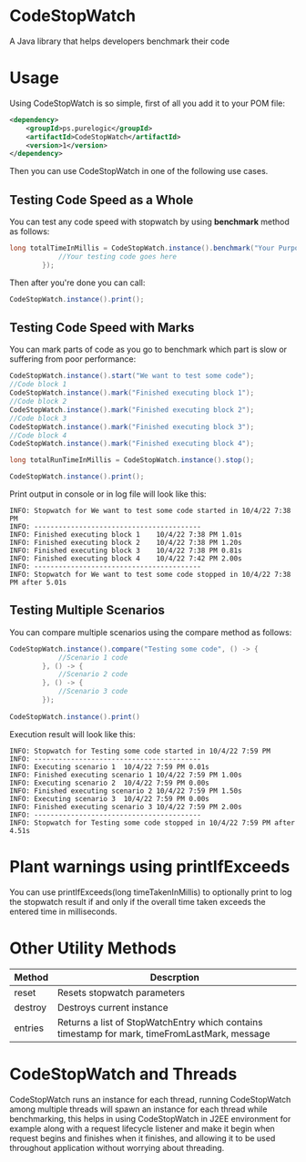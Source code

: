 # CodeStopWatch
A Java library that helps developers benchmark their code

# Usage
Using CodeStopWatch is so simple, first of all you add it to your POM file:

```xml
<dependency>
    <groupId>ps.purelogic</groupId>
    <artifactId>CodeStopWatch</artifactId>
    <version>1</version>
</dependency>
```

Then you can use CodeStopWatch in one of the following use cases.

## Testing Code Speed as a Whole
You can test any code speed with stopwatch by using **benchmark** method as follows:

```java
long totalTimeInMillis = CodeStopWatch.instance().benchmark("Your Purpose of testing", () -> {
            //Your testing code goes here
        });
```

Then after you're done you can call:

```java
CodeStopWatch.instance().print();
```

## Testing Code Speed with Marks
You can mark parts of code as you go to benchmark which part is slow or suffering from poor performance:

```java
CodeStopWatch.instance().start("We want to test some code");
//Code block 1
CodeStopWatch.instance().mark("Finished executing block 1");
//Code block 2
CodeStopWatch.instance().mark("Finished executing block 2");
//Code block 3
CodeStopWatch.instance().mark("Finished executing block 3");
//Code block 4
CodeStopWatch.instance().mark("Finished executing block 4");

long totalRunTimeInMillis = CodeStopWatch.instance().stop();

CodeStopWatch.instance().print();
```

Print output in console or in log file will look like this:
```
INFO: Stopwatch for We want to test some code started in 10/4/22 7:38 PM
INFO: -----------------------------------------
INFO: Finished executing block 1	10/4/22 7:38 PM	1.01s
INFO: Finished executing block 2	10/4/22 7:38 PM	1.20s
INFO: Finished executing block 3	10/4/22 7:38 PM	0.81s
INFO: Finished executing block 4	10/4/22 7:42 PM	2.00s
INFO: -----------------------------------------
INFO: Stopwatch for We want to test some code stopped in 10/4/22 7:38 PM after 5.01s
```
## Testing Multiple Scenarios
You can compare multiple scenarios using the compare method as follows:

```java
CodeStopWatch.instance().compare("Testing some code", () -> {
            //Scenario 1 code
        }, () -> {
            //Scenario 2 code
        }, () -> {
            //Scenario 3 code
        });
        
CodeStopWatch.instance().print()
```

Execution result will look like this:

```
INFO: Stopwatch for Testing some code started in 10/4/22 7:59 PM
INFO: -----------------------------------------
INFO: Executing scenario 1	10/4/22 7:59 PM	0.01s
INFO: Finished executing scenario 1	10/4/22 7:59 PM	1.00s
INFO: Executing scenario 2	10/4/22 7:59 PM	0.00s
INFO: Finished executing scenario 2	10/4/22 7:59 PM	1.50s
INFO: Executing scenario 3	10/4/22 7:59 PM	0.00s
INFO: Finished executing scenario 3	10/4/22 7:59 PM	2.00s
INFO: -----------------------------------------
INFO: Stopwatch for Testing some code stopped in 10/4/22 7:59 PM after 4.51s
```
# Plant warnings using printIfExceeds
You can use printIfExceeds(long timeTakenInMillis) to optionally print to log the stopwatch result if and only if the overall time taken exceeds the entered time in milliseconds.

# Other Utility Methods
| Method  | Descrption |
| ------------- | ------------- |
| reset  | Resets stopwatch parameters  |
| destroy  | Destroys current instance  |
| entries  | Returns a list of StopWatchEntry which contains timestamp for mark, timeFromLastMark, message  |

# CodeStopWatch and Threads
CodeStopWatch runs an instance for each thread, running CodeStopWatch among multiple threads will spawn an instance for each thread while benchmarking, this helps in using CodeStopWatch in J2EE environment for example along with a request lifecycle listener and make it begin when request begins and finishes when it finishes, and allowing it to be used throughout application without worrying about threading.
